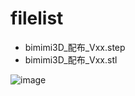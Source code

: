 # filelist

- bimimi3D_配布_Vxx.step  
- bimimi3D_配布_Vxx.stl

  
![image](https://user-images.githubusercontent.com/85532743/219562735-874a8528-919a-4d29-8916-b505a911700c.png)
